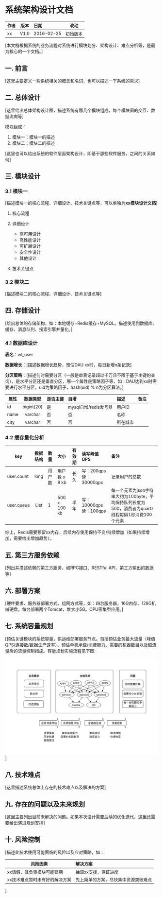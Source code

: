 # 系统架构设计文档

| 作者 | 版本 |  日期 | 改动
|----|:----:|:-----|-----
| xx | V1.0 | 2016-02-25 | 初始版本

[本文档根据系统的业务流程对系统进行模块划分、架构设计、难点分析等，是最为核心的一个文档。]

## 一. 前言

[这里主要定义一些系统相关的概念和名词，也可以描述一下系统的需求]

## 二. 总体设计

[这里给出总体架构设计图，描述系统有哪几个模块组成，每个模块间的交互、数据流向等]

模块组成：

1. 模块一：模块一的描述
2. 模块二：模块二的描述

[这里也可以给出系统的软件层面架构设计，即基于那些软件服务，之间的关系如何]

## 三. 模块设计

### 3.1 模块一

[描述模块一的核心流程、详细设计、技术关键点等，可以单独为**xx模块设计文档**]

1. 核心流程

1. 详细设计

	- 高可用设计
	- 高性能设计
	- 可扩展设计
	- 安全性设计
	- 其他设计

1. 技术关键点

### 3.2 模块二

[描述模块二的核心流程、详细设计、技术关键点等]

## 四. 存储设计

[给出总体的存储架构，如：本地缓存+Redis缓存+MySQL。描述使用到数据库、缓存、消息队列、搜索引擎并量化。]

### 4.1 数据库设计

**表名**：wl_user

**数据增长**：[描述数据增长趋势，预估DAU xx时，每日新增n条记录]

**分区策略**：[描述何时需要分区（一般是单表记录超过千万且不限于基于主键的查询），是水平分区还是垂直分区，哪一个属性是策略因子等，如：DAU达到xx时需要进行水平分区，uid为策略因子，hash(uid) % n为分区算法。]

| 属性 | 数据类型 |  是否主键| 自增 | 描述 | 备注
|----|:----:|:----- |:---- |:---- | :----
| id | bigint(20) | 是 | mysql自增/redis发号器 | 用户ID
| name | varchar | 否 | 否|名称
| city | varchar | 否 | 否| 所在城市

### 4.2 缓存量化分析

| key | 数据结构 |  数量 | 大小 | 有效期 | 读写峰值QPS | 备注
|----|:----:|:----- |:---- |:---- | :---- | :----
| user.count | long | 用户数 |  用户数 x 8 kb | 长久 | 写：200qps 读：30000qps | 记录用户的总数
| user.queue| List | 1 | 500 x 100 kb | 半年 | 写：10000qps 读：100qps | 每一个元素为json字符串大约为100byte，平均保持队列长度为500，消费者为quartz线程每隔1秒消费100个元素| 
	
综上，Redis需要预留xx内存，后续内存使用保持不变/持续增加（如果持续增加，需要给出增加趋势）。

## 五. 第三方服务依赖

[列出并描述依赖的第三方服务，如RPC接口、RESTful API、第三方输出的数据等]

## 六. 部署方案

[硬件要求、服务器部署方式、组网方式等，如：四台服务器，16G内存、128G机械硬盘，每台部署两个Tomcat，堆大小5G。CPU密集型应用。]

## 七. 系统容量规划
 
[预估关键模块的系统容量，供运维部署服务节点。包括预估业务最大流量（峰值QPS/连接数/数据生产速率）、预估单机承载/消费能力、需要的机器数目以及超流量后的流量控制措施。容量规划实施流程见下图:

![](../images/capacity-plan.png)]

## 八. 技术难点

[这里描述系统总体上存在的技术难点以及解决的方案]

## 九. 存在的问题以及未来规划

[这里主要列出目前未解决的问题。如果本次设计需要后续的优化迭代，这里还需要给出演进规划安排]
 
## 十. 风险控制

[描述此技术使用可能面临的风险以及应对策略，如：

| 风险因素 | 解决方案
|----|:----
| xx请假，其负责模块可能延期 | 抽调xx支援，保证进度
| xx技术难点暂时未有好的解决方案 | 先上简单的方案，尽快集中资源突破难点
]